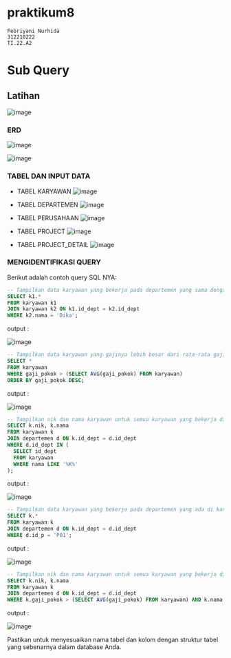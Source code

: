 # praktikum8
```
Febriyani Nurhida
312210222
TI.22.A2
```

# Sub Query
## Latihan

![image](ss/ss14.png)

### ERD

![image](SS/ss6.png)


![image](ss/ss7.png)


### TABEL DAN INPUT DATA

* TABEL KARYAWAN
![image](ss/ss8.png)

* TABEL DEPARTEMEN
![image](ss/ss9.png)

* TABEL PERUSAHAAN
![image](ss/ss11.png)

* TABEL PROJECT
![image](ss/ss12.png)

* TABEL PROJECT_DETAIL
![image](ss/ss13.png)

### MENGIDENTIFIKASI QUERY

Berikut adalah contoh query SQL NYA:

```sql
-- Tampilkan data karyawan yang bekerja pada departemen yang sama dengan karyawan yang bernama Dika
SELECT k1.*
FROM karyawan k1
JOIN karyawan k2 ON k1.id_dept = k2.id_dept
WHERE k2.nama = 'Dika';
```

output :


![image](ss/ss1.png)

```sql
-- Tampilkan data karyawan yang gajinya lebih besar dari rata-rata gaji semua karyawan. Urutkan menurun berdasarkan besaran gaji.
SELECT *
FROM karyawan
WHERE gaji_pokok > (SELECT AVG(gaji_pokok) FROM karyawan)
ORDER BY gaji_pokok DESC;
```

output :


![image](ss/ss2.png)


```sql
-- Tampilkan nik dan nama karyawan untuk semua karyawan yang bekerja di departemen yang sama dengan karyawan dengan nama yang mengandung huruf 'K'.
SELECT k.nik, k.nama
FROM karyawan k
JOIN departemen d ON k.id_dept = d.id_dept
WHERE d.id_dept IN (
  SELECT id_dept
  FROM karyawan
  WHERE nama LIKE '%K%'
);
```

output :


![image](ss/ss3.png)


```sql
-- Tampilkan data karyawan yang bekerja pada departemen yang ada di kantor pusat.
SELECT k.*
FROM karyawan k
JOIN departemen d ON k.id_dept = d.id_dept
WHERE d.id_p = 'P01';
```

output :


![image](ss/ss4.png)


```sql
-- Tampilkan nik dan nama karyawan untuk semua karyawan yang bekerja di departemen yang sama dengan karyawan dengan nama yang mengandung huruf 'K' dan gajinya lebih besar dari rata-rata gaji semua karyawan.
SELECT k.nik, k.nama
FROM karyawan k
JOIN departemen d ON k.id_dept = d.id_dept
WHERE k.gaji_pokok > (SELECT AVG(gaji_pokok) FROM karyawan) AND k.nama LIKE '%K%';
```


output :


![image](ss/ss5.png)



Pastikan untuk menyesuaikan nama tabel dan kolom dengan struktur tabel yang sebenarnya dalam database Anda.







